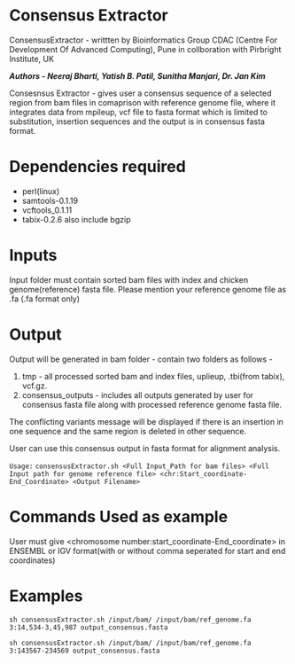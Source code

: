  # Consensus Extractor
 ConsensusExtractor - writtten by Bioinformatics Group CDAC (Centre For Development Of Advanced Computing), Pune 
 in collboration with Pirbright Institute, UK

 _**Authors - Neeraj Bharti, Yatish B. Patil, Sunitha Manjari, Dr. Jan Kim**_

 Consesnsus Extractor - gives user a consensus sequence of a selected region from bam files 
 in comaprison with reference genome file, where it integrates data from mpileup, vcf file to fasta format
 which is limited to substitution, insertion sequences and the output is in consensus fasta format.

#  Dependencies required

*  perl(linux)
*  samtools-0.1.19
*  vcftools_0.1.11
*  tabix-0.2.6 also include bgzip

# Inputs
 Input folder must contain sorted bam files with index and chicken genome(reference) fasta file.
 Please mention your reference genome file as <reference genome file name>.fa (.fa format only)

# Output 
Output will be generated in bam folder - contain two folders as follows -

1. tmp - all processed sorted bam and index files, uplieup, .tbi(from tabix), vcf.gz.
2. consensus_outputs - includes all outputs generated by user for consensus fasta file along with processed reference genome fasta file.

The conflicting variants message will be displayed if there is an insertion in one sequence and the same region is deleted in other sequence. 

User can use this consensus output in fasta format for alignment analysis.
 
`Usage:`
`consensusExtractor.sh <Full Input_Path for bam files> <Full Input path for genome reference file> <chr:Start_coordinate-End_Coordinate> <Output Filename>`

# Commands Used as example

User must give &lt;chromosome number:start_coordinate-End_coordinate&gt; in ENSEMBL or IGV format(with or without comma seperated for start and end coordinates)

# Examples

`sh consensusExtractor.sh /input/bam/ /input/bam/ref_genome.fa 3:14,534-3,45,987 output_consensus.fasta`

`sh consensusExtractor.sh /input/bam/ /input/bam/ref_genome.fa 3:143567-234569 output_consensus.fasta`
